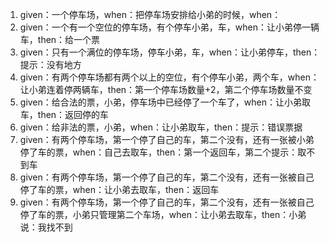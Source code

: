 1. given：一个停车场，when：把停车场安排给小弟的时候，when：
1. given：一个有一个空位的停车场，有个停车小弟，车，when：让小弟停一辆车，then：给一个票
2. given：只有一个满位的停车场，停车小弟，车，when：让小弟停车，then：提示：没有地方
3. given：有两个停车场都有两个以上的空位，有个停车小弟，两个车，when：让小弟连着停两辆车，then：第一个停车场数量+2，第二个停车场数量不变
4. given：给合法的票，小弟，停车场中已经停了一个车了，when：让小弟取车，then：返回停的车
5. given：给非法的票，小弟，when：让小弟取车，then：提示：错误票据
6. given：有两个停车场，第一个停了自己的车，第二个没有，还有一张被小弟停了车的票，when：自己去取车，then：第一个返回车，第二个提示：取不到车
7. given：有两个停车场，第一个停了自己的车，第二个没有，还有一张被自己停了车的票，when：让小弟去取车，then：返回车
8. given：有两个停车场，第一个停了自己的车，第二个没有，还有一张被自己停了车的票，小弟只管理第二个车场，when：让小弟去取车，then：小弟说：我找不到
